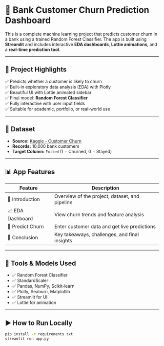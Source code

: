 # 🏦 Bank Customer Churn Prediction Dashboard

This is a complete machine learning project that predicts customer churn in a bank using a trained Random Forest Classifier. The app is built using **Streamlit** and includes interactive **EDA dashboards**, **Lottie animations**, and a **real-time prediction tool**.

---

## 📌 Project Highlights

✅ Predicts whether a customer is likely to churn  
✅ Built-in exploratory data analysis (EDA) with Plotly  
✅ Beautiful UI with Lottie animated sidebar  
✅ Final model: **Random Forest Classifier**  
✅ Fully interactive with user input fields  
✅ Suitable for academic, portfolio, or real-world use

---

## 📂 Dataset

- **Source:** [Kaggle - Customer Churn](https://www.kaggle.com/datasets/shubhammeshram579/bank-customer-churn-prediction)
- **Records:** 10,000 bank customers
- **Target Column:** `Exited` (1 = Churned, 0 = Stayed)

---

## 📊 App Features

| Feature           | Description                                       |
|------------------|---------------------------------------------------|
| 📖 Introduction    | Overview of the project, dataset, and pipeline   |
| 📈 EDA Dashboard   | View churn trends and feature analysis           |
| 🔮 Predict Churn   | Enter customer data and get live predictions     |
| 📘 Conclusion      | Key takeaways, challenges, and final insights    |

---

## 🧠 Tools & Models Used

- ✅ Random Forest Classifier
- ✅ StandardScaler
- ✅ Pandas, NumPy, Scikit-learn
- ✅ Plotly, Seaborn, Matplotlib
- ✅ Streamlit for UI
- ✅ Lottie for animation

---

## ▶ How to Run Locally

```bash
pip install -r requirements.txt
streamlit run app.py
